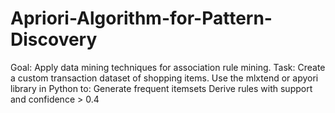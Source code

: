 # Apriori-Algorithm-for-Pattern-Discovery
Goal: Apply data mining techniques for association rule mining. Task: Create a custom transaction dataset of shopping items. Use the mlxtend or apyori library in Python to: Generate frequent itemsets Derive rules with support and confidence > 0.4
